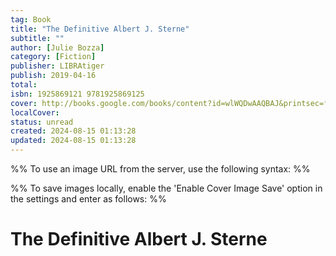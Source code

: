 ```yaml
---
tag: Book
title: "The Definitive Albert J. Sterne"
subtitle: ""
author: [Julie Bozza]
category: [Fiction]
publisher: LIBRAtiger
publish: 2019-04-16
total: 
isbn: 1925869121 9781925869125
cover: http://books.google.com/books/content?id=wlWQDwAAQBAJ&printsec=frontcover&img=1&zoom=1&edge=curl&source=gbs_api
localCover: 
status: unread
created: 2024-08-15 01:13:28
updated: 2024-08-15 01:13:28
---
```


%% To use an image URL from the server, use the following syntax: %%


%% To save images locally, enable the 'Enable Cover Image Save' option in the settings and enter as follows: %%


# The Definitive Albert J. Sterne